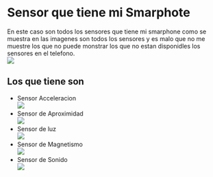 # Sensor que tiene mi Smarphote
En este caso son todos los sensores que tiene mi smarphone como se muestra en las imagenes son todos los sensores y es malo que no me muestre los que no puede monstrar los que no estan disponidles los sensores en el telefono.  
![](./imagen/img1.png)

## Los que tiene son
- Sensor Acceleracion  
![](./imagen/img-acelemetro.png)
- Sensor de Aproximidad  
![](./imagen/img-aproximacion.png)
- Sensor de luz  
![](./imagen/img-linterna.png)
- Sensor de Magnetismo  
![](./imagen/img-magneto.png)
- Sensor de Sonido  
![](./imagen/img-sonido.png)

